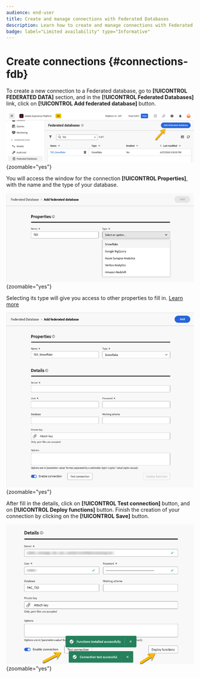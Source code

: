 ```yaml
---
audience: end-user
title: Create and manage connections with Federated Databases
description: Learn how to create and manage connections with Federated Databases
badge: label="Limited availability" type="Informative"
---
```

# Create connections {#connections-fdb}

To create a new connection to a Federated database, go to **[!UICONTROL FEDERATED DATA]** section, and in the **[!UICONTROL Federated Databases]** link, click on **[!UICONTROL Add federated database]** button.

![](assets/connections_list.png){zoomable="yes"}

You will access the window for the connection **[!UICONTROL Properties]**, with the name and the type of your database. 

![](assets/connections_name.png){zoomable="yes"}

Selecting its type will give you access to other properties to fill in. [Learn more](federated-db.md)

![](assets/connections_details.png){zoomable="yes"}

After fill in the details, click on **[!UICONTROL Test connection]** button, and on **[!UICONTROL Deploy functions]** button.
Finish the creation of your connection by clicking on the **[!UICONTROL Save]** button.

![](assets/connections_testdeploy.png){zoomable="yes"}
